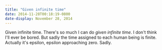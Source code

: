 ```yaml
---
title: "Given infinite time"
date: 2014-11-28T00:18:19-0800
date-display: November 28, 2014
---
```

Given infinite time. There's so much I can do *given infinite time*. I don't think I'll ever be bored. But sadly the time assigned to each human being is finite. Actually it's epsilon, epsilon approaching zero. Sadly.
